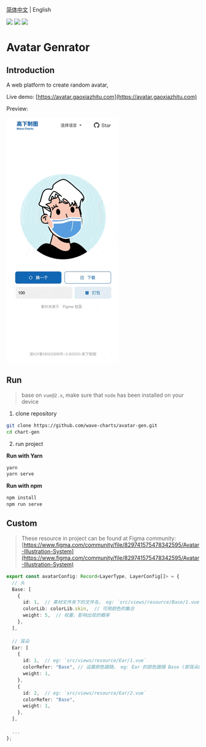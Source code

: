 [简体中文](./README.md) | English

![](https://img.shields.io/node/v/html2canvas) ![](https://img.shields.io/npm/l/html2canvas) ![](https://img.shields.io/github/last-commit/wave-charts/avatar-gen)

# Avatar Genrator

## Introduction

A web platform to create random avatar,

Live demo: [https://avatar.gaoxiazhitu.com](https://avatar.gaoxiazhitu.com)

Preview: 

![](./assets/doc/mobile-preview.gif)

## Run

> base on `vue@2.x`,  make sure that `node` has been installed on your device

1. clone repository

```bash
git clone https://github.com/wave-charts/avatar-gen.git
cd chart-gen
```

2. run project

**Run with Yarn**

```bash
yarn
yarn serve
```

**Run with npm**

```bash
npm install
npm run serve
```

## Custom

> These resource in project can be found at Figma community: [https://www.figma.com/community/file/829741575478342595/Avatar-Illustration-System](https://www.figma.com/community/file/829741575478342595/Avatar-Illustration-System)


```ts
export const avatarConfig: Record<LayerType, LayerConfig[]> = {
  // 头
  Base: [
    {
      id: 1,  // 素材文件夹下的文件名， eg: `src/views/resource/Base/1.vue`
      colorLib: colorLib.skin,  // 可用颜色的集合
      weight: 5,  // 权重，影响出现的概率
    },
  ],

  // 耳朵
  Ear: [
    {
      id: 1,  // eg: `src/views/resource/Ear/1.vue`
      colorRefer: "Base", // 设置颜色跟随， eg: Ear 的颜色跟随 Base (即耳朵的颜色和头保持一致)
      weight: 1,
    },
    {
      id: 2,  // eg: `src/views/resource/Ear/2.vue`
      colorRefer: "Base",
      weight: 1,
    },
  ],

  ...
};
```
